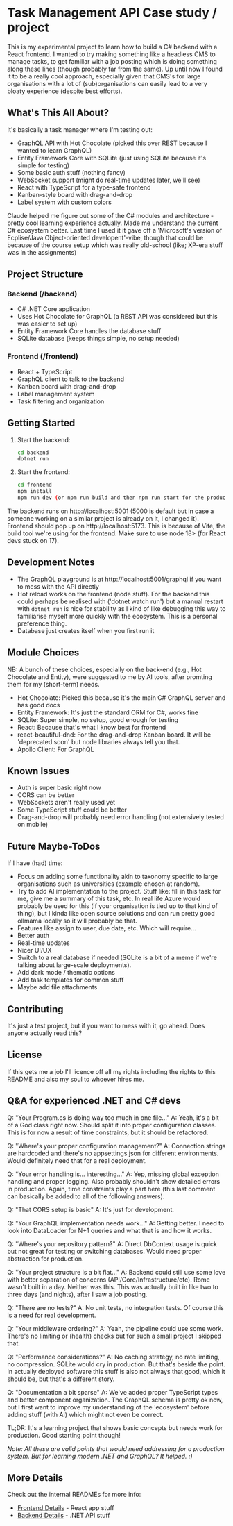 # Task Management API Case study / project

This is my experimental project to learn how to build a C# backend with a React frontend. I wanted to try making something like a headless CMS to manage tasks, to get familiar with a job posting which is doing something along these lines (though probably far from the same). Up until now I found it to be a really cool approach, especially given that CMS's for large organisations with a lot of (sub)organisations can easily lead to a very bloaty experience (despite best efforts). 

## What's This All About?

It's basically a task manager where I'm testing out:
- GraphQL API with Hot Chocolate (picked this over REST because I wanted to learn GraphQL)
- Entity Framework Core with SQLite (just using SQLite because it's simple for testing)
- Some basic auth stuff (nothing fancy)
- WebSocket support (might do real-time updates later, we'll see)
- React with TypeScript for a type-safe frontend
- Kanban-style board with drag-and-drop
- Label system with custom colors

Claude helped me figure out some of the C# modules and architecture - pretty cool learning experience actually. Made me understand the current C# ecosystem better. Last time I used it it gave off a 'Microsoft's version of Ecplise/Java Object-oriented developent'-vibe, though that could be because of the course setup which was really old-school (like; XP-era stuff was in the assignments)

## Project Structure

### Backend (/backend)
- C# .NET Core application
- Uses Hot Chocolate for GraphQL (a REST API was considered but this was easier to set up)
- Entity Framework Core handles the database stuff
- SQLite database (keeps things simple, no setup needed)

### Frontend (/frontend)
- React + TypeScript 
- GraphQL client to talk to the backend
- Kanban board with drag-and-drop
- Label management system
- Task filtering and organization

## Getting Started

1. Start the backend:
   ```sh
   cd backend
   dotnet run
   ```

2. Start the frontend:
   ```sh
   cd frontend
   npm install
   npm run dev (or npm run build and then npm run start for the production lovers)
   ```

The backend runs on http://localhost:5001 (5000 is default but in case a someone working on a similar project is already on it, I changed it).
Frontend should pop up on http://localhost:5173. This is because of Vite, the build tool we're using for the frontend. Make sure to use node 18> (for React devs stuck on 17).

## Development Notes

- The GraphQL playground is at http://localhost:5001/graphql if you want to mess with the API directly
- Hot reload works on the frontend (node stuff). For the backend this could perhaps be realised with  ('dotnet watch run') but a manual restart with `dotnet run` is nice for stability as I kind of like debugging this way to familiarise myself more quickly with the ecosystem. This is a personal preference thing.
- Database just creates itself when you first run it

## Module Choices

NB: A bunch of these choices, especially on the back-end (e.g., Hot Chocolate and Entity), were suggested to me by AI tools, after promting them for my (short-term) needs. 
- Hot Chocolate: Picked this because it's the main C# GraphQL server and has good docs
- Entity Framework: It's just the standard ORM for C#, works fine
- SQLite: Super simple, no setup, good enough for testing
- React: Because that's what I know best for frontend
- react-beautiful-dnd: For the drag-and-drop Kanban board. It will be 'deprecated soon' but node libraries always tell you that.
- Apollo Client: For GraphQL

## Known Issues

- Auth is super basic right now
- CORS can be better
- WebSockets aren't really used yet
- Some TypeScript stuff could be better
- Drag-and-drop will probably need error handling (not extensively tested on mobile)

## Future Maybe-ToDos

If I have (had) time:
- Focus on adding some functionality akin to taxonomy specific to large organisations such as universities (example chosen at random).
- Try to add AI implementation to the project. Stuff like: fill in this task for me, give me a summary of this task, etc. In real life Azure would probably be used for this (if your organisation is tied up to that kind of thing), but I kinda like open source solutions and can run pretty good ollmama locally so it will probably be that.
- Features like assign to user, due date, etc. Which will require...
- Better auth 
- Real-time updates
- Nicer UI/UX
- Switch to a real database if needed (SQLite is a bit of a meme if we're talking about large-scale deployments).
- Add dark mode / thematic options
- Add task templates for common stuff
- Maybe add file attachments

## Contributing

It's just a test project, but if you want to mess with it, go ahead. Does anyone actually read this?

## License

If this gets me a job I'll licence off all my rights including the rights to this README and also my soul to whoever hires me.

## Q&A for experienced .NET and C# devs

Q: "Your Program.cs is doing way too much in one file..."
A: Yeah, it's a bit of a God class right now. Should split it into proper configuration classes. This is for now a result of time constraints, but it should be refactored.

Q: "Where's your proper configuration management?"
A: Connection strings are hardcoded and there's no appsettings.json for different environments. Would definitely need that for a real deployment.

Q: "Your error handling is... interesting..."
A: Yep, missing global exception handling and proper logging. Also probably shouldn't show detailed errors in production. Again, time constraints play a part here (this last comment can basically be added to all of the following answers).

Q: "That CORS setup is basic"
A: It's just for development.

Q: "Your GraphQL implementation needs work..."
A: Getting better. I need to look into DataLoader for N+1 queries and what that is and how it works.

Q: "Where's your repository pattern?"
A: Direct DbContext usage is quick but not great for testing or switching databases. Would need proper abstraction for production.

Q: "Your project structure is a bit flat..."
A: Backend could still use some love with better separation of concerns (API/Core/Infrastructure/etc). Rome wasn't built in a day. Neither was this. This was actually built in like two to three days (and nights), after I saw a job posting.

Q: "There are no tests?"
A: No unit tests, no integration tests. Of course this is a need for real development.

Q: "Your middleware ordering?"
A: Yeah, the pipeline could use some work. There's no limiting or (health) checks but for such a small project I skipped that.

Q: "Performance considerations?"
A: No caching strategy, no rate limiting, no compression. SQLite would cry in production. But that's beside the point. In actually deployed software this stuff is also not always that good, which it should be, but that's a different story.

Q: "Documentation a bit sparse"
A: We've added proper TypeScript types and better component organization. The GraphQL schema is pretty ok now, but I first want to improve my understanding of the 'ecosystem' before adding stuff (with AI) which might not even be correct.

TL;DR: It's a learning project that shows basic concepts but needs work for production. Good starting point though!

*Note: All these are valid points that would need addressing for a production system. But for learning modern .NET and GraphQL? It helped. :)*

## More Details

Check out the internal READMEs for more info:
- [Frontend Details](frontend/README.md) - React app stuff
- [Backend Details](backend/README.md) - .NET API stuff
